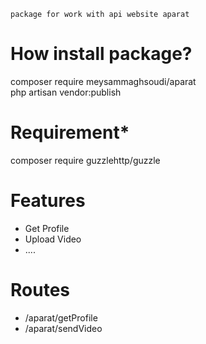 ```
package for work with api website aparat

```

# How install package?
composer require meysammaghsoudi/aparat
<br>
php artisan vendor:publish

# Requirement*
composer require guzzlehttp/guzzle

# Features

<ul>
    <li>Get Profile</li>
    <li>Upload Video</li>
    <li>....</li>
</ul>

# Routes

<ul>
    <li>/aparat/getProfile</li>
    <li>/aparat/sendVideo</li>
</ul>
